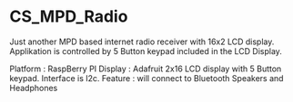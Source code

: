 # CS_MPD_Radio
Just another MPD based internet radio receiver with 16x2 LCD display.
Applikation is controlled by 5 Button keypad included in the LCD Display.

Platform : RaspBerry PI
Display : Adafruit 2x16 LCD display with 5 Button keypad. Interface is I2c.
Feature : will connect to Bluetooth Speakers and Headphones
